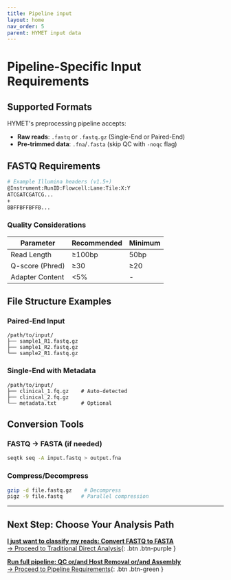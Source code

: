 ```yaml
---
title: Pipeline input
layout: home
nav_order: 5
parent: HYMET input data
---
```


# Pipeline-Specific Input Requirements  

## Supported Formats  
HYMET's preprocessing pipeline accepts:  
- **Raw reads**: `.fastq` or `.fastq.gz` (Single-End or Paired-End)  
- **Pre-trimmed data**: `.fna`/`.fasta` (skip QC with `-noqc` flag)  

## FASTQ Requirements  
```bash
# Example Illumina headers (v1.5+)  
@Instrument:RunID:Flowcell:Lane:Tile:X:Y  
ATCGATCGATCG...  
+  
BBFFBFFBFFB...  
```
### Quality Considerations

| Parameter        | Recommended | Minimum |
|------------------|-------------|---------|
| Read Length      | ≥100bp      | 50bp    |
| Q-score (Phred) | ≥30         | ≥20     |
| Adapter Content | <5%         | -       |

## File Structure Examples  

### Paired-End Input  
```  
/path/to/input/  
├── sample1_R1.fastq.gz  
├── sample1_R2.fastq.gz  
└── sample2_R1.fastq.gz  
```  

### Single-End with Metadata  
```  
/path/to/input/  
├── clinical_1.fq.gz    # Auto-detected  
├── clinical_2.fq.gz  
└── metadata.txt        # Optional  
```  

## Conversion Tools  

### FASTQ → FASTA (if needed)  
```bash  
seqtk seq -A input.fastq > output.fna  
```  

### Compress/Decompress  
```bash  
gzip -d file.fastq.gz    # Decompress  
pigz -9 file.fastq      # Parallel compression  
```  
---

## Next Step: Choose Your Analysis Path

[**I just want to classify my reads: Convert FASTQ to FASTA**   
→ Proceed to Traditional Direct Analysis](https://inesbmartins02.github.io/hymet-docs/hymetsimple.html){: .btn .btn-purple }

[**Run full pipeline: QC or/and Host Removal or/and Assembly**   
→ Proceed to Pipeline Requirements](https://inesbmartins02.github.io/hymet-docs/integratedpipeline.html){: .btn .btn-green }

